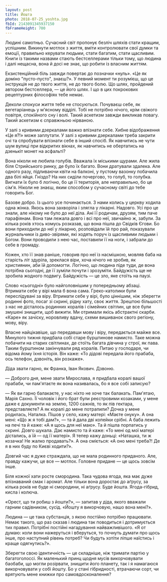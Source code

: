 ```yaml
---
layout: post
title: Йошта
photo: 2018-07-25_yoshta.jpg
fbId: 2143091345937150
fbFrameHeight: 700
---
```


Людині самотньо. Сучасний світ пропонує безліч шляхів стати кращим, успішним. Викинути мотлох з життя, вміти контролювати свої думки та емоції, правильно керувати людьми, стати багатим, стати щасливим. Книги із такими назвами стають бестселлерами тільки тому, що людина і далі нещасна, вона й досі не знає, що робити із власним життям.

Екзистенційний біль завжди повертає до позначки «нуль». «Це як доміно "пусто-пусто", знаєш?». У певний момент ти розумієш, що це інструкція не до твого життя, не до твого болю. Що шлях, пройдений автором бестселлера, — це його шлях. І що в цих покрокових рецептурних філософіях тебе немає.

<!--more-->

Деколи спокуси життя тебе не стосуються. Почуваєш себе, як вегетаріанець у м'ясному відділі. Тобі не потрібно нічого, крім свіжого повітря, спокійного сну і волі. Такий аскетизм завжди викликав повагу. Такий аскетизм є справжньою нірваною.

У залі з кривими дзеркалами важко впізнати себе. Хибне відображення «Це я?!» може заплутати. У залі з кривими дзеркалами треба закрити очі та спробувати впізнати себе в інший спосіб. Як навчитись не чути шум вулиці при відкритих вікнах, як навчитись не обертатись на дзенькіт монет на асфальті?

Вона ніколи не любила голубів. Вважала їх міськими щурами. Але жила біля Стрийського ринку, де було їх багато. Вони дратували здалека. Але одного разу, підливаючи квіти на балконі, у пустому вазонку побачила два білі яйця. Гніздо?  На них сиділи почергово, то голуб, то голубка. Вигнати їх було б логічно, бо це її територія, але неправильно, бо це сім'я. Ніколи не знаєш, яким способом у сучасному світі до тебе говорить Бог.

Базове добро. Із цього усе починається. З нами колись у церкву ходила одна жінка. Якось вона  захворіла і злягла у лікарні. Надовго. Усі про це знали, але нікому не було до неї діла. Ані її родичам, друзям, тим паче парафіянам. Вона там лежала довго і всі про неї, звичайно ж, забули. За кілька років хтось комусь розказав, що вона пішла до Свідків Єгови. Бо вони приходили до неї у лікарню, розповідали їй про рай, показували журнальчики із диво-звірями, які ходять поруч із щасливими людьми і Богом. Вони проводили з нею час, поставили її на ноги, і забрали до себе в громаду.

Кожен, хто її знав раніше, говорив про неї із насмішкою, мовляв баба на старість літ здуріла, зреклася віри, хоча нічого не зробив, як християнин, аби їй допомогти. Логічно, що людина піде туди, де вона потрібна сьогодні, де її зуміли почути і зрозуміти.  Байдужість ще не зробила жодного подвигу. Байдужість — це зло, яке стоїть на паузі.

Слово «сьогодні» було найголовнішим у попередньому абзаці. Втримати себе у вірі мала б вона сама. Греко-католики були переслідувані за віру. Втримати себе у вірі, було ціннішим, ніж зберегти родинні фото, посаг зі скрині, рідну хату, своє життя. Зрештою більшості з нас не дісталось родинних коралів і сімейних світлин, це все були змушені знищити, щоб вижити. Ми отримали якісь абстрактні скарби. «Каре» як зачіску, норовливу вдачу, схеми вишиванок свого регіону, мову, віру.

Власне найцікавіше, що передавши мову і віру, передається майже все. Минулого тижня придбала собі старе бурштинове намисто. Таке можна побачити на старих світлинах, де стоїть багата дівчина у строї, як пава. Таким бурштином закінчували ряд коралів. Питаю у господаря, чи відома йому їхня історія. Він каже: «То дідові передала його прабаба, ось телефон, дзвоніть, він розкаже».

Діда звати гарно, як Франка, Іван Якович. Дзвоню.

— Доброго дня, мене звати Мирослава, я придбала коралі вашої прабаби, чи пам'ятаєте як вона називалась, бо я все собі записую?

— Як ви гарно балакаєте, у нас ніхто не хоче так балакать. Пам'ятаю, Марія Сахно. Її чоловік і його брат були реєстровими козаками, у мене даже є документи на землю, 1200 сажнів, то як пів гектара, представляєте? А як коралі до мене потрапили? Дочка у мене родилась, Наталка. Пішов у село, кажу матері: «Маєте онуку». А она мені: «Що ж я тобі дам?», — та й дала дві копейки срібні. А баба лежить на печі та й каже: «А я щось для неї маю». Та й пішла порпатись у скрині. Довго шукала. Дає намисто та й каже: «То мені од мої матері дістались, а їй — од її матері». Я тепер кажу доньці: «Наташка, ти ж козачка! Не жалко продавать?». А она сміється: «А оно мені треба?! Де я в них буду по Києві ходити?».

Довгий час я дуже страждала, що не мала родинного приданого. Але, правду кажучи, це все — мотлох. Головне придане — це щось зовсім інше.

Біля кожної хати росте смородина. Така чудова ягода, яка має дуже впізнаваний смак і аромат. Але тільки вона доростає до аґрусу, за кілька років не буде ні смородини, ні аґрусу. Буде йошта. Ягода-гібрид, кисла і колюча. 

«Орест, що ти робиш з йошти?», — запитав у діда, якого вважали гарним садівником, сусід. «Йошту я викорчовую, нашо вона мені?».

Людина — це така субстанція, з якою постійно потрібно працювати. Немає такого, що раз сказав і людина так поводиться і дотримується тих правил. Потрібні постійні нагадування найважливішого. «Я от думаю: коли вони нажеруться і вберуться, то почнуть думати про щось інше, про наступний рівень потреб? Чи будуть хотіти ліпше наїстись і краще одягнутись?».

Зберегти свою ідентичність — це складніше, ніж тримати партію у багатоголоссі. Як маленький принц щодня мусів викорчовувати баобаби, що могли розірвати, знищити його планету, так і я намагаюся викорчовувати у собі йошту. Бо у стані гібридності, втрачаючи сорт, чи врятують мене книжки про самовдосконалення?
